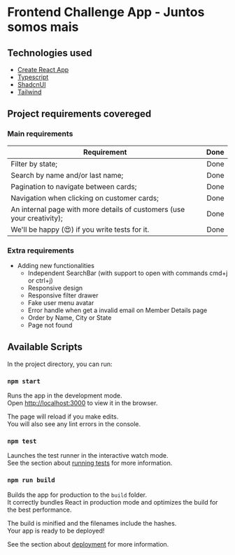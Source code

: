 # Frontend Challenge App - Juntos somos mais

## Technologies used

- [Create React App](https://github.com/facebook/create-react-app)
- [Typescript](https://www.typescriptlang.org/)
- [ShadcnUI](https://ui.shadcn.com/)
- [Tailwind](https://tailwindcss.com/)

## Project requirements covereged

### Main requirements

| Requirement                                                            | Done |
| ---------------------------------------------------------------------- | ---: |
| Filter by state;                                                       | Done |
| Search by name and/or last name;                                       | Done |
| Pagination to navigate between cards;                                  | Done |
| Navigation when clicking on customer cards;                            | Done |
| An internal page with more details of customers (use your creativity); | Done |
| We'll be happy (😍) if you write tests for it.                         | Done |

### Extra requirements

- Adding new functionalities
  - Independent SearchBar (with support to open with commands cmd+j or ctrl+j)
  - Responsive design
  - Responsive filter drawer
  - Fake user menu avatar
  - Error handle when get a invalid email on Member Details page
  - Order by Name, City or State
  - Page not found

## Available Scripts

In the project directory, you can run:

### `npm start`

Runs the app in the development mode.\
Open [http://localhost:3000](http://localhost:3000) to view it in the browser.

The page will reload if you make edits.\
You will also see any lint errors in the console.

### `npm test`

Launches the test runner in the interactive watch mode.\
See the section about [running tests](https://facebook.github.io/create-react-app/docs/running-tests) for more information.

### `npm run build`

Builds the app for production to the `build` folder.\
It correctly bundles React in production mode and optimizes the build for the best performance.

The build is minified and the filenames include the hashes.\
Your app is ready to be deployed!

See the section about [deployment](https://facebook.github.io/create-react-app/docs/deployment) for more information.
